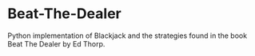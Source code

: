 # Beat-The-Dealer
Python implementation of Blackjack and the strategies found in the book Beat The Dealer by Ed Thorp.
